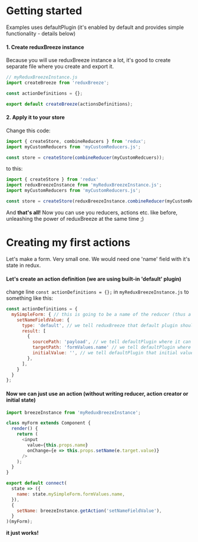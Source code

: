 # Getting started

Examples uses defaultPlugin (it's enabled by default and provides simple functionality - details below)

#### 1. Create reduxBreeze instance
Because you will use reduxBreeze instance a lot, it's good to create separate file where you create and export it.
```javascript
// myReduxBreezeInstance.js
import createBreeze from 'reduxBreeze';

const actionDefinitions = {};

export default createBreeze(actionsDefinitions);
```

#### 2. Apply it to your store
Change this code:
```javascript
import { createStore, combineReducers } from 'redux';
import myCustomReducers from 'myCustomReducers.js';

const store = createStore(combineReducer(myCustomRedcuers));
```

to this:
```javascript
import { createStore } from 'redux'
import reduxBreezeInstance from 'myReduxBreezeInstance.js';
import myCustomReducers from 'myCustomReducers.js';

const store = createStore(reduxBreezeInstance.combineReducer(myCustomRedcuers));
```

And **that's all!** Now you can use you reducers, actions etc. like before, unleashing the power of reduxBreeze at the same time ;)

# Creating my first actions

Let's make a form. Very small one. We would need one 'name' field with it's state in redux.

#### Let's create an action definition (we are using built-in 'default' plugin)
change line `const actionDefinitions = {};` in `myReduxBreezeInstance.js` to something like this:
```javascript
const actionDefinitions = {
  mySimpleForm: { // this is going to be a name of the reducer (thus a name of the part of the redux state that we use to keep our form data)
    setNameFieldValue: {
      type: 'default', // we tell reduxBreeze that default plugin should handle this action
      result: [
        {
          sourcePath: 'payload', // we tell defaultPlugin where it can find new value in an action
          targetPath: 'formValues.name' // we tell defaultPlugin where it should save the value in the redux state
          initialValue: '', // we tell defaultPlugin that initial value for `formValues.name` is empty string
        },
      ],
    }
  }
};
```

#### Now we can just use an action (without writing reducer, action creator or initial state)
```javascript
import breezeInstance from 'myReduxBreezeInstance';

class myForm extends Component {
  render() {
    return (
      <input
        value={this.props.name}
        onChange={e => this.props.setName(e.target.value)}
      />
    );
  }
}

export default connect(
  state => ({
    name: state.mySimpleForm.formValues.name,
  }),
  {
    setName: breezeInstance.getAction('setNameFieldValue'),
  }
)(myForm);
```

 **it just works!**
